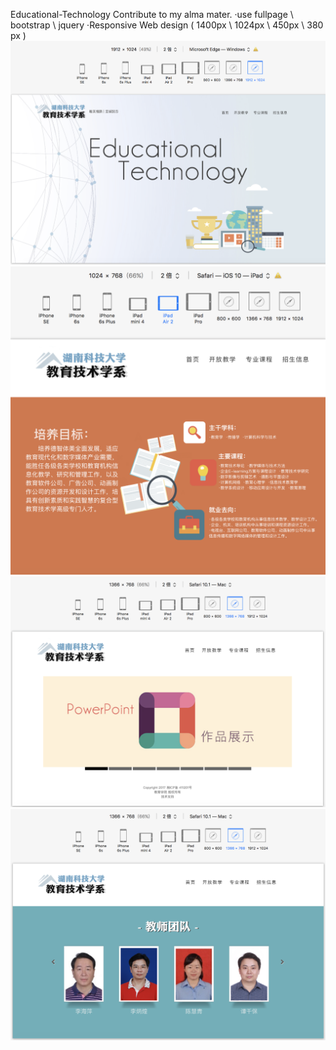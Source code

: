 Educational-Technology
Contribute to my alma mater.
·use fullpage \ bootstrap \ jquery
·Responsive Web design ( 1400px \ 1024px \  450px \ 380 px )
![image](https://github.com/hellojeana/Odds-and-ends/blob/master/ET%20img/1.png)</br>
![image](https://github.com/hellojeana/Odds-and-ends/blob/master/ET%20img/2.png)</br>
![image](https://github.com/hellojeana/Odds-and-ends/blob/master/ET%20img/3.png)</br>
![image](https://github.com/hellojeana/Odds-and-ends/blob/master/ET%20img/4.png)
